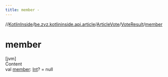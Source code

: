 ```yaml
---
title: member -
---
```

//[KotlinInside](../../../index.md)/[be.zvz.kotlininside.api.article](../../index.md)/[ArticleVote](../index.md)/[VoteResult](index.md)/[member](member.md)



# member  
[jvm]  
Content  
val [member](member.md): [Int](https://kotlinlang.org/api/latest/jvm/stdlib/kotlin/-int/index.html)? = null  



